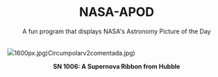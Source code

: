 <div align="center">
  <h1>
    NASA-APOD
  </h1>
</div>
  
<div align="center">
  A fun program that displays NASA's Astronomy Picture of the Day
</div>

<br>

![](https://apod.nasa.gov/apod/image/2308/SN1006_Hubble_4940.jpg)1600px.jpg)Circumpolarv2comentada.jpg)

<p align = "center">
  <b>SN 1006: A Supernova Ribbon from Hubble</b>
</p>
